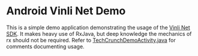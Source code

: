 # Android Vinli Net Demo

This is a simple demo application demonstrating the usage of the [Vinli Net SDK](https://github.com/vinli/android-net). It makes heavy use of RxJava, but deep knowledge the mechanics of rx should not be required. Refer to [TechCrunchDemoActivity.java](app/src/main/java/li/vin/netdemo/NetDemoActivity.java) for comments documenting usage.
